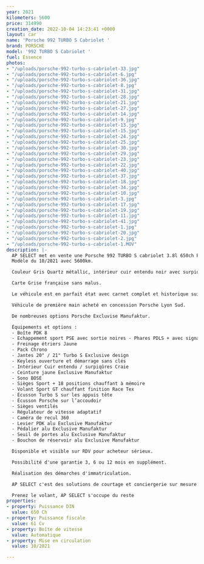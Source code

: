 ```yaml
---
year: 2021
kilometers: 5600
price: 314990
creation_date: 2022-10-04 14:23:41 +0000
layout: car
name: 'Porsche 992 TURBO S Cabriolet '
brand: PORSCHE
model: '992 TURBO S Cabriolet '
fuel: Essence
photos:
- "/uploads/porsche-992-turbo-s-cabriolet-33.jpg"
- "/uploads/porsche-992-turbo-s-cabriolet-6.jpg"
- "/uploads/porsche-992-turbo-s-cabriolet-36.jpg"
- "/uploads/porsche-992-turbo-s-cabriolet-8.jpg"
- "/uploads/porsche-992-turbo-s-cabriolet-31.jpg"
- "/uploads/porsche-992-turbo-s-cabriolet-28.jpg"
- "/uploads/porsche-992-turbo-s-cabriolet-21.jpg"
- "/uploads/porsche-992-turbo-s-cabriolet-27.jpg"
- "/uploads/porsche-992-turbo-s-cabriolet-14.jpg"
- "/uploads/porsche-992-turbo-s-cabriolet-9.jpg"
- "/uploads/porsche-992-turbo-s-cabriolet-13.jpg"
- "/uploads/porsche-992-turbo-s-cabriolet-15.jpg"
- "/uploads/porsche-992-turbo-s-cabriolet-24.jpg"
- "/uploads/porsche-992-turbo-s-cabriolet-25.jpg"
- "/uploads/porsche-992-turbo-s-cabriolet-30.jpg"
- "/uploads/porsche-992-turbo-s-cabriolet-29.jpg"
- "/uploads/porsche-992-turbo-s-cabriolet-23.jpg"
- "/uploads/porsche-992-turbo-s-cabriolet-22.jpg"
- "/uploads/porsche-992-turbo-s-cabriolet-40.jpg"
- "/uploads/porsche-992-turbo-s-cabriolet-37.jpg"
- "/uploads/porsche-992-turbo-s-cabriolet-18.jpg"
- "/uploads/porsche-992-turbo-s-cabriolet-34.jpg"
- "/uploads/porsche-992-turbo-s-cabriolet-10.jpg"
- "/uploads/porsche-992-turbo-s-cabriolet-3.jpg"
- "/uploads/porsche-992-turbo-s-cabriolet-17.jpg"
- "/uploads/porsche-992-turbo-s-cabriolet-19.jpg"
- "/uploads/porsche-992-turbo-s-cabriolet-11.jpg"
- "/uploads/porsche-992-turbo-s-cabriolet-41.jpg"
- "/uploads/porsche-992-turbo-s-cabriolet-1.jpg"
- "/uploads/porsche-992-turbo-s-cabriolet-20.jpg"
- "/uploads/porsche-992-turbo-s-cabriolet-2.jpg"
- "/uploads/porsche-992-turbo-s-cabriolet-1.MOV"
description: |-
  AP SELECT met en vente une Porsche 992 TURBO S cabriolet 3.8l 650ch PDK.
  Modèle du 10/2021 avec 5600km.

  Couleur Gris Quartz métallic, intérieur cuir entendu noir avec surpiqûres Craie et capote noire.

  Carte Grise française sans malus.

  Le véhicule est en parfait état avec carnet complet et historique suivi.

  Véhicule de première main acheté en concession Porsche Lyon Sud.

  De nombreuses options Porsche Excluvise Manufaktur.

  Équipements et options :
  - Boîte PDK 8
  - Echappement sport PSE avec sortie noires - Phares PDLS + avec signature Porsche
  - Freinage étriers Jaune
  - Pack Chrono
  - Jantes 20" / 21" Turbo S Exclusive design
  - Keyless ouverture et démarrage sans clés
  - Intérieur Cuir entendu / surpiqûres Craie
  - Ceinture jaune Exclusive Manufaktur
  - Sono BOSE
  - Sièges Sport + 18 positions chauffant à mémoire
  - Volant Sport GT chauffant finition Race Tex
  - Écusson Turbo S sur les appuis tête
  - Écusson Porsche sur l’accoudoir
  - Sièges ventilés
  - Régulateur de vitesse adaptatif
  - Caméra de recul 360
  - Levier PDK alu Exclusive Manufaktur
  - Pédalier alu Exclusive Manufaktur
  - Seuil de portes alu Exclusive Manufaktur
  - Bouchon de réservoir alu Exclusive Manufaktur

  Disponible et visible sur RDV pour acheteur sérieux.

  Possibilité d'une garantie 3, 6 ou 12 mois en supplément.

  Réalisation des démarches d'immatriculation.

  AP SELECT c'est des solutions de courtage et conciergerie sur mesure pour profiter librement de sa passion et de son patrimoine.

  Prenez le volant, AP SELECT s'occupe du reste
properties:
- property: Puissance DIN
  value: 650 Ch
- property: Puissance fiscale
  value: 61 Cv
- property: Boîte de vitesse
  value: Automatique
- property: Mise en circulation
  value: 10/2021

---
```

